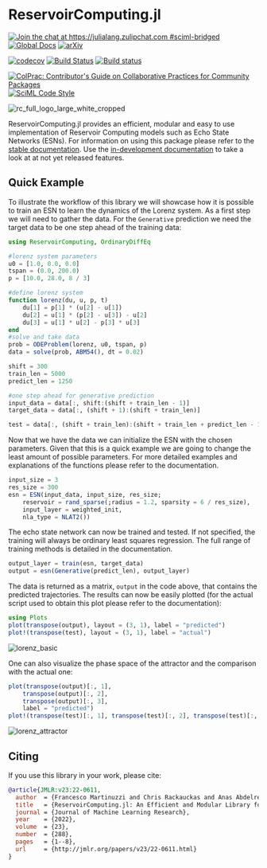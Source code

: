 # ReservoirComputing.jl

[![Join the chat at https://julialang.zulipchat.com #sciml-bridged](https://img.shields.io/static/v1?label=Zulip&message=chat&color=9558b2&labelColor=389826)](https://julialang.zulipchat.com/#narrow/stream/279055-sciml-bridged)
[![Global Docs](https://img.shields.io/badge/docs-SciML-blue.svg)](https://docs.sciml.ai/ReservoirComputing/stable/)
[![arXiv](https://img.shields.io/badge/arXiv-2204.05117-00b300.svg)](https://arxiv.org/abs/2204.05117)

[![codecov](https://codecov.io/gh/SciML/ReservoirComputing.jl/branch/master/graph/badge.svg)](https://codecov.io/gh/SciML/ReservoirComputing.jl)
[![Build Status](https://github.com/SciML/ReservoirComputing.jl/workflows/CI/badge.svg)](https://github.com/SciML/ReservoirComputing.jl/actions?query=workflow%3ACI)
[![Build status](https://badge.buildkite.com/db8f91b89a10ad79bbd1d9fdb1340e6f6602a1c0ed9496d4d0.svg)](https://buildkite.com/julialang/reservoircomputing-dot-jl)

[![ColPrac: Contributor's Guide on Collaborative Practices for Community Packages](https://img.shields.io/badge/ColPrac-Contributor%27s%20Guide-blueviolet)](https://github.com/SciML/ColPrac)
[![SciML Code Style](https://img.shields.io/static/v1?label=code%20style&message=SciML&color=9558b2&labelColor=389826)](https://github.com/SciML/SciMLStyle)

![rc_full_logo_large_white_cropped](https://user-images.githubusercontent.com/10376688/144242116-8243f58a-5ac6-4e0e-88d5-3409f00e20b4.png)

ReservoirComputing.jl provides an efficient, modular and easy to use implementation of Reservoir Computing models such as Echo State Networks (ESNs). For information on using this package please refer to the [stable documentation](https://docs.sciml.ai/ReservoirComputing/stable/). Use the [in-development documentation](https://docs.sciml.ai/ReservoirComputing/dev/) to take a look at at not yet released features.

## Quick Example

To illustrate the workflow of this library we will showcase how it is possible to train an ESN to learn the dynamics of the Lorenz system. As a first step we will need to gather the data. For the `Generative` prediction we need the target data to be one step ahead of the training data:

```julia
using ReservoirComputing, OrdinaryDiffEq

#lorenz system parameters
u0 = [1.0, 0.0, 0.0]
tspan = (0.0, 200.0)
p = [10.0, 28.0, 8 / 3]

#define lorenz system
function lorenz(du, u, p, t)
    du[1] = p[1] * (u[2] - u[1])
    du[2] = u[1] * (p[2] - u[3]) - u[2]
    du[3] = u[1] * u[2] - p[3] * u[3]
end
#solve and take data
prob = ODEProblem(lorenz, u0, tspan, p)
data = solve(prob, ABM54(), dt = 0.02)

shift = 300
train_len = 5000
predict_len = 1250

#one step ahead for generative prediction
input_data = data[:, shift:(shift + train_len - 1)]
target_data = data[:, (shift + 1):(shift + train_len)]

test = data[:, (shift + train_len):(shift + train_len + predict_len - 1)]
```

Now that we have the data we can initialize the ESN with the chosen parameters. Given that this is a quick example we are going to change the least amount of possible parameters. For more detailed examples and explanations of the functions please refer to the documentation.

```julia
input_size = 3
res_size = 300
esn = ESN(input_data, input_size, res_size;
    reservoir = rand_sparse(;radius = 1.2, sparsity = 6 / res_size),
    input_layer = weighted_init,
    nla_type = NLAT2())
```

The echo state network can now be trained and tested. If not specified, the training will always be ordinary least squares regression. The full range of training methods is detailed in the documentation.

```julia
output_layer = train(esn, target_data)
output = esn(Generative(predict_len), output_layer)
```

The data is returned as a matrix, `output` in the code above, that contains the predicted trajectories. The results can now be easily plotted (for the actual script used to obtain this plot please refer to the documentation):

```julia
using Plots
plot(transpose(output), layout = (3, 1), label = "predicted")
plot!(transpose(test), layout = (3, 1), label = "actual")
```

![lorenz_basic](https://user-images.githubusercontent.com/10376688/166227371-8bffa318-5c49-401f-9c64-9c71980cb3f7.png)

One can also visualize the phase space of the attractor and the comparison with the actual one:

```julia
plot(transpose(output)[:, 1],
    transpose(output)[:, 2],
    transpose(output)[:, 3],
    label = "predicted")
plot!(transpose(test)[:, 1], transpose(test)[:, 2], transpose(test)[:, 3], label = "actual")
```

![lorenz_attractor](https://user-images.githubusercontent.com/10376688/81470281-5a34b580-91ea-11ea-9eea-d2b266da19f4.png)

## Citing

If you use this library in your work, please cite:

```bibtex
@article{JMLR:v23:22-0611,
  author  = {Francesco Martinuzzi and Chris Rackauckas and Anas Abdelrehim and Miguel D. Mahecha and Karin Mora},
  title   = {ReservoirComputing.jl: An Efficient and Modular Library for Reservoir Computing Models},
  journal = {Journal of Machine Learning Research},
  year    = {2022},
  volume  = {23},
  number  = {288},
  pages   = {1--8},
  url     = {http://jmlr.org/papers/v23/22-0611.html}
}
```
